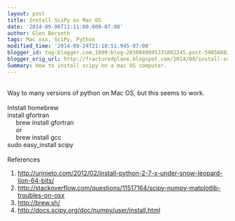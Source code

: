 ```yaml
---
layout: post
title: Install SciPy on Mac OS
date: '2014-09-06T11:11:00.000-07:00'
author: Glen Berseth
tags: Mac osx, SciPy, Python
modified_time: '2014-09-24T21:18:51.945-07:00'
blogger_id: tag:blogger.com,1999:blog-2030049895335802245.post-5985608280023201084
blogger_orig_url: http://fracturedplane.blogspot.com/2014/09/install-scipy-on-mac-os.html
Summary: How to install scipy on a mac OS computer.
---
```


<br />Way to many versions of python on Mac OS, but this seems to work.<br /><br />Intstall homebrew<br />install gfortran<br />&nbsp; &nbsp;&nbsp; brew install gfortran<br />&nbsp; &nbsp;&nbsp; or<br />&nbsp; &nbsp;&nbsp; brew install gcc<br />sudo easy_install scipy<br /><br />References<br /><ol><li>http://urinieto.com/2012/02/install-python-2-7-x-under-snow-leopard-lion-64-bits/</li><li>http://stackoverflow.com/questions/11517164/scipy-numpy-matplotlib-troubles-on-osx</li><li>http://brew.sh/</li><li>http://docs.scipy.org/doc/numpy/user/install.html </li></ol><br /><br />